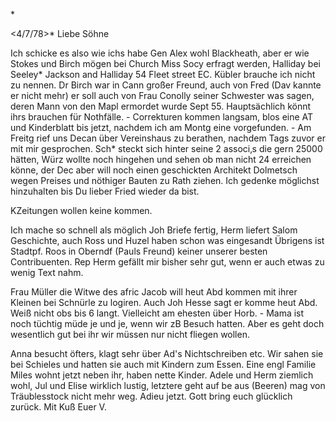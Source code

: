 <an Fried und Dav nach London>*

 <4/7/78>*
Liebe Söhne

Ich schicke es also wie ichs habe Gen Alex wohl Blackheath, aber er wie Stokes und Birch mögen bei Church Miss Socy erfragt werden, Halliday bei Seeley* Jackson and Halliday 54 Fleet street EC. Kübler brauche ich nicht zu nennen. Dr Birch war in Cann großer Freund, auch von Fred (Dav kannte er nicht mehr) er soll auch von Frau Conolly seiner Schwester was sagen, deren Mann von den Mapl ermordet wurde Sept 55. Hauptsächlich könnt ihrs brauchen für Nothfälle. - Correkturen kommen langsam, blos eine AT und Kinderblatt bis jetzt, nachdem ich am Montg eine vorgefunden. - Am Freitg rief uns Decan über Vereinshaus zu berathen, nachdem Tags zuvor er mit mir gesprochen. Sch<auber>* steckt sich hinter seine 2 associ‚s die gern 25000 hätten, Würz wollte noch hingehen und sehen ob man nicht 24 erreichen könne, der Dec aber will noch einen geschickten Architekt Dolmetsch wegen Preises und nöthiger Bauten zu Rath ziehen. Ich gedenke möglichst hinzuhalten bis Du lieber Fried wieder da bist.

KZeitungen wollen keine kommen.

Ich mache so schnell als möglich Joh Briefe fertig, Herm liefert Salom Geschichte, auch Ross und Huzel haben schon was eingesandt Übrigens ist Stadtpf. Roos in Oberndf (Pauls Freund) keiner unserer besten Contribuenten. Rep Herm gefällt mir bisher sehr gut, wenn er auch etwas zu wenig Text nahm.

Frau Müller die Witwe des afric Jacob will heut Abd kommen mit ihrer Kleinen bei Schnürle zu logiren. Auch Joh Hesse sagt er komme heut Abd. Weiß nicht obs bis 6 langt. Vielleicht am ehesten über Horb. - Mama ist noch tüchtig müde je und je, wenn wir zB Besuch hatten. Aber es geht doch wesentlich gut bei ihr wir müssen nur nicht fliegen wollen.

Anna besucht öfters, klagt sehr über Ad's Nichtschreiben etc. Wir sahen sie bei Schieles und hatten sie auch mit Kindern zum Essen. Eine engl Familie Miles wohnt jetzt neben ihr, haben nette Kinder. Adele und Herm ziemlich wohl, Jul und Elise wirklich lustig, letztere geht auf be aus (Beeren) mag von Träublesstock nicht mehr weg. Adieu jetzt. Gott bring euch glücklich zurück.
 Mit Kuß Euer V.
